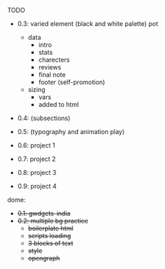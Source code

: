 TODO


- 0.3: varied element (black and white palette) pot
  - data
    - intro
    - stats
    - charecters
    - reviews
    - final note
    - footer (self-promotion)
  - sizing
    - vars
    - added to html

- 0.4: (subsections)

- 0.5: (typography and animation play)

- 0.6: project 1
- 0.7: project 2
- 0.8: project 3
- 0.9: project 4

dome:
- ~~0.1: gwdgets-india~~
- ~~0.2: multiple bg practice~~
  - ~~boilerplate html~~
  - ~~scripts loading~~
  - ~~3 blocks of text~~
  - ~~style~~
  - ~~opengraph~~
